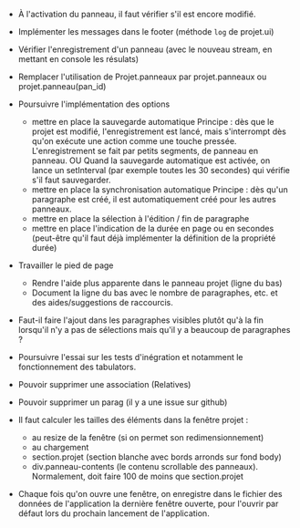 * À l'activation du panneau, il faut vérifier s'il est encore modifié.
* Implémenter les messages dans le footer (méthode `log` de projet.ui)
* Vérifier l'enregistrement d'un panneau (avec le nouveau stream, en mettant en console les résulats)
* Remplacer l'utilisation de Projet.panneaux par projet.panneaux ou projet.panneau(pan_id)

* Poursuivre l'implémentation des options
  - mettre en place la sauvegarde automatique
    Principe : dès que le projet est modifié, l'enregistrement est lancé, mais
    s'interrompt dès qu'on exécute une action comme une touche pressée. L'enregistrement
    se fait par petits segments, de panneau en panneau.
    OU Quand la sauvegarde automatique est activée, on lance un setInterval (par exemple
    toutes les 30 secondes) qui vérifie s'il faut sauvegarder.
  - mettre en place la synchronisation automatique
    Principe : dès qu'un paragraphe est créé, il est automatiquement créé pour les
    autres panneaux.
  - mettre en place la sélection à l'édition / fin de paragraphe
  - mettre en place l'indication de la durée en page ou en secondes
    (peut-être qu'il faut déjà implémenter la définition de la propriété durée)

* Travailler le pied de page
  - Rendre l'aide plus apparente dans le panneau projet (ligne du bas)
  - Document la ligne du bas avec le nombre de paragraphes, etc. et des aides/suggestions de raccourcis.

* Faut-il faire l'ajout dans les paragraphes visibles plutôt qu'à la fin lorsqu'il n'y a pas de sélections mais qu'il y a beaucoup de paragraphes ?

* Poursuivre l'essai sur les tests d'inégration et notamment le fonctionnement des tabulators.

* Pouvoir supprimer une association (Relatives)

* Pouvoir supprimer un parag (il y a une issue sur github)

* Il faut calculer les tailles des éléments dans la fenêtre projet :
  - au resize de la fenêtre (si on permet son redimensionnement)
  - au chargement
  * section.projet (section blanche avec bords arronds sur fond body)
  * div.panneau-contents (le contenu scrollable des panneaux). Normalement, doit faire 100 de moins que section.projet

* Chaque fois qu'on ouvre une fenêtre, on enregistre dans le fichier des données de l'application la dernière fenêtre ouverte, pour l'ouvrir par défaut lors du prochain lancement de l'application.
